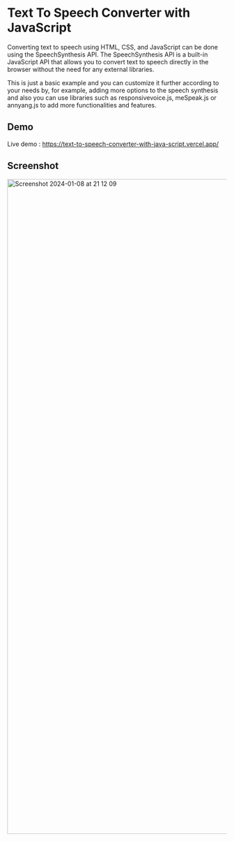 # Text To Speech Converter with JavaScript
Converting text to speech using HTML, CSS, and JavaScript can be done using the SpeechSynthesis API.
The SpeechSynthesis API is a built-in JavaScript API that allows you to convert text to speech directly in the browser without the need for any external libraries.

This is just a basic example and you can customize it further according to your needs by, for example, adding more options to the speech synthesis and also you can use libraries such as responsivevoice.js, meSpeak.js or annyang.js to add more functionalities and features.

## Demo
Live demo : https://text-to-speech-converter-with-java-script.vercel.app/

## Screenshot
<img width="1500" alt="Screenshot 2024-01-08 at 21 12 09" src="https://github.com/AzarAhmadov/Text-To-Speech-Converter-with-JavaScript/assets/82292818/ac1c4917-20db-4d4d-bff6-9a9bc5c30b73">
